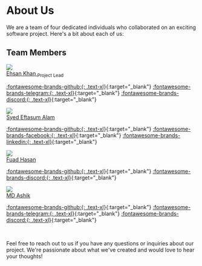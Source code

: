 # About Us

We are a team of four dedicated individuals who collaborated on an exciting software project. Here's a bit about each of us:


## Team Members

<div class="grid-container" markdown>

<div class="contact-container" markdown>
<div class="contact">
    <img src="https://avatars.githubusercontent.com/u/30434801"/>
    <section>
        <name>
            <a href="https://github.com/ehsan18t">
            Ehsan Khan
            </a>
        </name> 
        <sub>Project Lead</sub>
    </section>
</div>

<p markdown>

[:fontawesome-brands-github:{: .text-xl}](https://github.com/ehsan18t){:target="_blank"}
[:fontawesome-brands-telegram:{: .text-xl}](https://t.me/ehsan18t){:target="_blank"}
[:fontawesome-brands-discord:{: .text-xl}](https://discord.com/users/xcarl3t){:target="_blank"}

</p>

</div>


<div class="contact-container" markdown>
<div class="contact">
    <img src="https://avatars.githubusercontent.com/u/62606974?"/>
    <section>
        <name><a href="https://github.com/Syed-Eftasum-Alam">Syed Eftasum Alam</a></name>
    </section>
</div>


<p markdown>

[:fontawesome-brands-github:{: .text-xl}](hhttps://github.com/Syed-Eftasum-Alam){:target="_blank"}
[:fontawesome-brands-facebook:{: .text-xl}](https://www.facebook.com/syed.sazin/){:target="_blank"}
[:fontawesome-brands-linkedin:{: .text-xl}](https://www.linkedin.com/in/syed-eftasum-alam/){:target="_blank"}

</p>

</div>



<div class="contact-container" markdown>
<div class="contact">
    <img src="https://avatars.githubusercontent.com/u/86760828"/>
    <section>
        <name><a href="https://github.com/fuadhasan01">Fuad Hasan</a></name>
    </section>
</div>


<p markdown>

[:fontawesome-brands-github:{: .text-xl}](https://github.com/fuadhasan01){:target="_blank"}
[:fontawesome-brands-discord:{: .text-xl}](https://discord.com/users/fuadhasan01){:target="_blank"}

</p>

</div>


<div class="contact-container" markdown>
<div class="contact">
    <img src="https://avatars.githubusercontent.com/u/62152021"/>
    <section>
        <name><a href="https://github.com/mdashik313">MD Ashik</a></name>
    </section>
</div>


<p markdown>

[:fontawesome-brands-github:{: .text-xl}](https://github.com/mdashik313){:target="_blank"}
[:fontawesome-brands-telegram:{: .text-xl}](https://t.me/ehsan18t){:target="_blank"}
[:fontawesome-brands-discord:{: .text-xl}](https://discord.com/users/m_ashik111){:target="_blank"}

</p>

</div>

</div>

<br>

Feel free to reach out to us if you have any questions or inquiries about our project. We're passionate about what we've created and would love to hear your thoughts!

